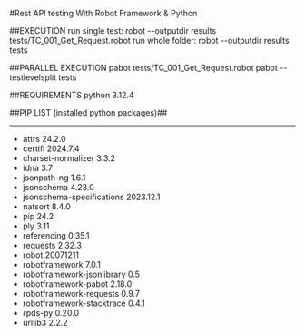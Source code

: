 #Rest API testing With Robot Framework & Python


##EXECUTION
run single test:
robot --outputdir results  tests/TC_001_Get_Request.robot
run whole folder:
robot --outputdir results  tests

##PARALLEL EXECUTION
pabot tests/TC_001_Get_Request.robot
pabot --testlevelsplit  tests

##REQUIREMENTS
python 3.12.4

##PIP LIST (installed python packages)##
-------------------------- ---------
- attrs                      24.2.0
- certifi                    2024.7.4
- charset-normalizer         3.3.2
- idna                       3.7
- jsonpath-ng                1.6.1
- jsonschema                 4.23.0
- jsonschema-specifications  2023.12.1
- natsort                    8.4.0
- pip                        24.2
- ply                        3.11
- referencing                0.35.1
- requests                   2.32.3
- robot                      20071211
- robotframework             7.0.1
- robotframework-jsonlibrary 0.5
- robotframework-pabot       2.18.0
- robotframework-requests    0.9.7
- robotframework-stacktrace  0.4.1
- rpds-py                    0.20.0
- urllib3                    2.2.2
